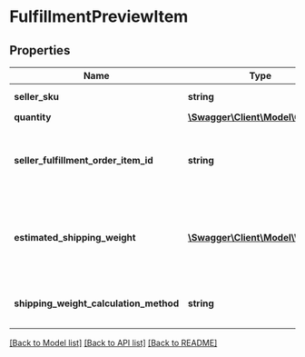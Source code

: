 # FulfillmentPreviewItem

## Properties
Name | Type | Description | Notes
------------ | ------------- | ------------- | -------------
**seller_sku** | **string** | The seller SKU of the item. | 
**quantity** | [**\Swagger\Client\Model\Quantity**](Quantity.md) | The item quantity. | 
**seller_fulfillment_order_item_id** | **string** | A fulfillment order item identifier that the seller created with a call to the createFulfillmentOrder operation. | 
**estimated_shipping_weight** | [**\Swagger\Client\Model\Weight**](Weight.md) | The estimated shipping weight of the item quantity for a single item, as identified by sellerSku, in a shipment. | [optional] 
**shipping_weight_calculation_method** | **string** | The method used to calculate the estimated shipping weight. | [optional] 

[[Back to Model list]](../README.md#documentation-for-models) [[Back to API list]](../README.md#documentation-for-api-endpoints) [[Back to README]](../README.md)


